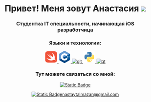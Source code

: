 
<h1 align="center">Привет! Меня зовут Анастасия</a> 
<img src="https://github.com/blackcater/blackcater/raw/main/images/Hi.gif" height="32"/></h1>
<h3 align="center">Студентка IT специальности, начинающая iOS разработчица</h3>

<h3 align="center">Языки и технологии:</h3>
<p align="center"> 
    <a href="https://developer.apple.com/swift/" target="_blank" rel="noreferrer"> <img src="https://raw.githubusercontent.com/devicons/devicon/master/icons/swift/swift-original.svg" alt="swift" width="40" height="40"/> </a> <a href="https://www.w3schools.com/cpp/" target="_blank" rel="noreferrer"> <img src="https://raw.githubusercontent.com/devicons/devicon/master/icons/cplusplus/cplusplus-original.svg" alt="cplusplus" width="40" height="40"/> </a> <a href="https://git-scm.com/" target="_blank" rel="noreferrer"> <img src="https://www.vectorlogo.zone/logos/git-scm/git-scm-icon.svg" alt="git" width="40" height="40"/> </a> <a href="https://www.python.org" target="_blank" rel="noreferrer"> <img src="https://raw.githubusercontent.com/devicons/devicon/master/icons/python/python-original.svg" alt="python" width="40" height="40"/> </a> <a href="https://www.qt.io/" target="_blank" rel="noreferrer"> <img src="https://upload.wikimedia.org/wikipedia/commons/0/0b/Qt_logo_2016.svg" alt="qt" width="40" height="40"/> </a> 
</p>

<h3 align="center">Тут можете связаться со мной:</h3>
<p align="center">
    <a href="https://t.me/nas_www_ay">
        <img alt="Static Badge" src="https://img.shields.io/badge/telegram--red?style=for-the-badge&logo=telegram&logoColor=white&labelColor=blue&color=blue">
    </a> 
</p>
<p style="text-align: center;">
    <a href="mailto:nastaytalmazan@gmail.com" style="display: flex; align-items: center; justify-content: center;">
        <img alt="Static Badge" src="https://img.shields.io/badge/gmail--red?style=for-the-badge&logo=gmail&logoColor=white&labelColor=red&color=red">
        <span>nastaytalmazan@gmail.com</span>
    </a>
</p>




<!--
**t-anastasiia/t-anastasiia** is a ✨ _special_ ✨ repository because its `README.md` (this file) appears on your GitHub profile.

Here are some ideas to get you started:

- 🔭 I’m currently working on ...
- 🌱 I’m currently learning ...
- 👯 I’m looking to collaborate on ...
- 🤔 I’m looking for help with ...
- 💬 Ask me about ...
- 📫 How to reach me: ...
- 😄 Pronouns: ...
- ⚡ Fun fact: ...
-->
